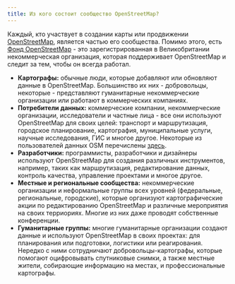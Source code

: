 ```yaml
---
title: Из кого состоит сообщество OpenStreetMap?
---
```


Каждый, кто участвует в создании карты или продвижении <a href="https://openstreetmap.org">OpenStreetMap</a>, является частью его сообщества. Помимо этого, есть <a href="{{site.baseurl}}/about-osm-community/osm-foundation/">Фонд OpenStreetMap</a> - это зарегистрированная в Великобритании некоммерческая организация, которая поддерживает OpenStreetMap и следит за тем, чтобы он всегда работал.

* **Картографы:** обычные люди, которые добавляют или обновляют данные в OpenStreetMap. Большинство их них - добровольцы, некоторые - представляют гуманитарные некоммерческие организации или работают в коммерческих компаниях.
* **Потребители данных:** коммерческие компании, некоммерческие организации, исследователи и частные лица - все они используют OpenStreetMap для своих целей: транспорт и маршрутизация, городское планирование, картография, муниципальные услуги, научные исследования, ГИС и многое другое. Некоторые из пользователей данных OSM перечислены <a href="{{site.baseurl}}/about-osm-community/consumers/">здесь</a>.
* **Разработчики:** программисты, разработчики и дизайнеры используют OpenStreetMap для создания различных инструментов, например, таких как маршрутизация, редактирование данных, контроль качества, управление проектами и многое другое.
* **Местные и региональные сообщества:** некоммерческие организации и неформальные группы всех уровней (федеральные, региональные, городские), которые организуют картографические акции по редактированию OpenStreetMap и различные мероприятия на своих терриориях. Многие из них даже проводят собственные конференции.
* **Гуманитарные группы:** многие гуманитарные организации создают данные и используют OpenStreetMap в своих проектах: для планирования или подготовки, логистики или реагирования. Нередко с ними сотрудничают добровольцы-картографы, которые помогают оцифровывать спутниковые снимки, а также местные жители, собирающие информацию на местах, и профессиональные картографы.
